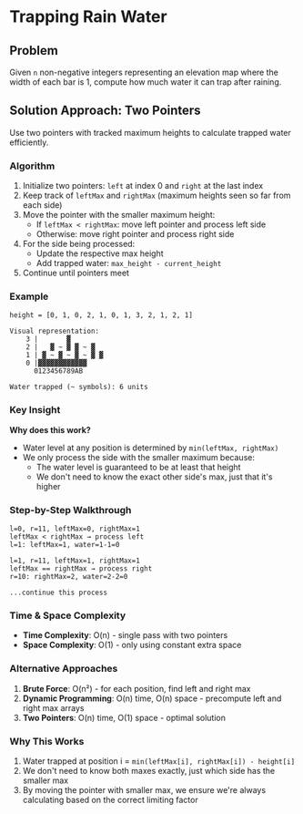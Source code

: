 # Trapping Rain Water

## Problem
Given `n` non-negative integers representing an elevation map where the width of each bar is 1, compute how much water it can trap after raining.

## Solution Approach: Two Pointers

Use two pointers with tracked maximum heights to calculate trapped water efficiently.

### Algorithm
1. Initialize two pointers: `left` at index 0 and `right` at the last index
2. Keep track of `leftMax` and `rightMax` (maximum heights seen so far from each side)
3. Move the pointer with the smaller maximum height:
   - If `leftMax < rightMax`: move left pointer and process left side
   - Otherwise: move right pointer and process right side
4. For the side being processed:
   - Update the respective max height
   - Add trapped water: `max_height - current_height`
5. Continue until pointers meet

### Example
```
height = [0, 1, 0, 2, 1, 0, 1, 3, 2, 1, 2, 1]

Visual representation:
    3 |       ▓
    2 |   ▓ ~ ▓ ▓ ~ ▓
    1 | ▓ ~ ▓ ~ ▓ ~ ▓ ▓
    0 |▓▓▓▓▓▓▓▓▓▓▓▓
      0123456789AB

Water trapped (~ symbols): 6 units
```

### Key Insight
**Why does this work?**
- Water level at any position is determined by `min(leftMax, rightMax)`
- We only process the side with the smaller maximum because:
  - The water level is guaranteed to be at least that height
  - We don't need to know the exact other side's max, just that it's higher

### Step-by-Step Walkthrough
```
l=0, r=11, leftMax=0, rightMax=1
leftMax < rightMax → process left
l=1: leftMax=1, water=1-1=0

l=1, r=11, leftMax=1, rightMax=1  
leftMax == rightMax → process right
r=10: rightMax=2, water=2-2=0

...continue this process
```

### Time & Space Complexity
- **Time Complexity**: O(n) - single pass with two pointers
- **Space Complexity**: O(1) - only using constant extra space

### Alternative Approaches
1. **Brute Force**: O(n²) - for each position, find left and right max
2. **Dynamic Programming**: O(n) time, O(n) space - precompute left and right max arrays
3. **Two Pointers**: O(n) time, O(1) space - optimal solution

### Why This Works
1. Water trapped at position i = `min(leftMax[i], rightMax[i]) - height[i]`
2. We don't need to know both maxes exactly, just which side has the smaller max
3. By moving the pointer with smaller max, we ensure we're always calculating based on the correct limiting factor
